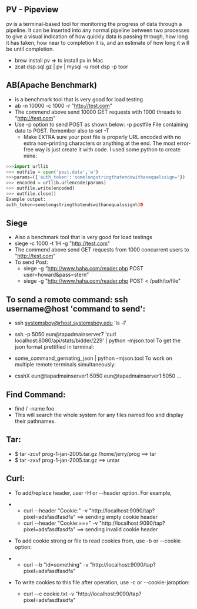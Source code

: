 ## PV - Pipeview

pv is a terminal-based tool for monitoring the progress of data through a pipeline. It can be inserted into any normal pipeline between two processes to give a visual indication of how quickly data is passing through, how long it has taken, how near to completion it is, and an estimate of how long it will be until completion. 

   * brew install pv => to install pv in Mac
   * zcat dsp.sql.gz | pv | mysql -u root dsp -p toor


## AB(Apache Benchmark)

   * is a benchmark tool that is very good for load testing 
   * ab -n 10000 -c 1000 -r "http://test.com" 
   * The commend above send 10000 GET requests with 1000 threads to "http://test.com"
   * Use -p option to send POST as shown below:
-p postfile     File containing data to POST. Remember also to set -T
      * Make EXTRA sure your post file is properly URL encoded with no extra non-printing characters or anything at the end. The most error-free way is just create it with code. I used some python to create mine:
      
```python
>>>import urllib
>>> outfile = open('post.data','w')
>>>params=({'auth_token':'somelongstringthatendswithanequalssign='})
>>> encoded = urllib.urlencode(params)
>>> outfile.write(encoded)
>>> outfile.close()
Example output:
auth_token=somelongstringthatendswithanequalssign%3D 
```

## Siege 

   * Also a benchmark tool that is very good for load testings
   * siege -c 1000 -t 1H -g "http://test.com" 
   * The commend above send GET requests from 1000 concurrent users to "http://test.com"
   * To send Post:
      * siege -g “http://www.haha.com/reader.php POST user=howard&pass=stern” 
      * siege -g "http://www.haha.com/reader.php POST < /path/to/file"

## To send a remote command: ssh username@host 'command to send':

   * ssh systemsboy@rhost.systemsboy.edu 'ls -l'
   * ssh -p 5050 eun@tapadmainserver7 'curl localhost:8080/api/stats/bidder/229' | python -mjson.tool
To get the json format prettified in terminal:

   * some_command_gernating_json | python -mjson.tool 
To work on multiple remote terminals simultaneously:
   * csshX eun@tapadmainserver1:5050 eun@tapadmainserver1:5050 ... 

## Find Command:

   * find / -name foo
   * This will search the whole system for any files named foo and display their pathnames.

## Tar:

   * $ tar -zcvf prog-1-jan-2005.tar.gz /home/jerry/prog ==> tar
   * $ tar -zxvf prog-1-jan-2005.tar.gz ==> untar


## Curl:

   * To add/replace header, user -H or --header option. For example, 

   * 
      * curl --header "Cookie:" -v "http://localhost:9090/tap?pixel=adsfasdfasdfa" ==> sending empty cookie header
      * curl --header "Cookie:===" -v "http://localhost:9090/tap?pixel=adsfasdfasdfa" ==> sending invalid cookie header

   * To add cookie strong or file to read cookies from, use -b or --cookie option:

   * 
      * curl --b "id=something" -v "http://localhost:9090/tap?pixel=adsfasdfasdfa"

   * To write cookies to this file after operation, use -c or --cookie-jaroption:
      * curl --c cookie.txt -v "http://localhost:9090/tap?pixel=adsfasdfasdfa"


